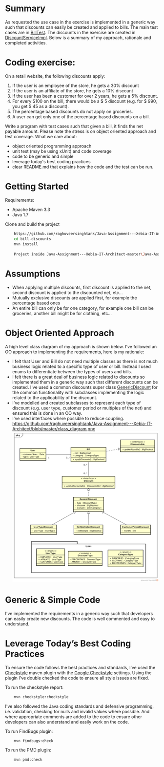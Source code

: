 # Summary
As requested the use case in the exercise is implemented in a generic way such that discounts can easily be created and applied to bills. The main test cases are in
[BillTest](https://github.com/raghuveersinghtank/Java-Assignment---Xebia-IT-Architect/blob/master/BillTest.java). The discounts in the exercise are created in [DiscountServiceImpl](https://github.com/raghuveersinghtank/Java-Assignment---Xebia-IT-Architect/blob/master/DiscountServiceImplTest.java). Below is a summary of my approach, rationale and completed activities.

# Coding exercise:

On a retail website, the following discounts apply: 
1. If the user is an employee of the store, he gets a 30% discount 
2. If the user is an affiliate of the store, he gets a 10% discount 
3. If the user has been a customer for over 2 years, he gets a 5% discount. 
4. For every $100 on the bill, there would be a $ 5 discount (e.g. for $ 990, you get $ 45 as a discount). 
5. The percentage based discounts do not apply on groceries. 
6. A user can get only one of the percentage based discounts on a bill. 

Write a program with test cases such that given a bill, it finds the net payable amount. Please note the stress is on object oriented approach and test coverage. What we care about: 


* object oriented programming approach 
* unit test (may be using xUnit) and code coverage 
* code to be generic and simple 
* leverage today's best coding practices 
* clear README.md that explains how the code and the test can be run.

# Getting Started
Requirements:

- Apache Maven 3.3
- Java 1.7

Clone and build the project

```bash
    https://github.com/raghuveersinghtank/Java-Assignment---Xebia-IT-Architect.git
    cd bill-discounts
    mvn install
    
    Project inside Java-Assignment---Xebia-IT-Architect-master\Java-Assignment---Xebia-IT-Architect-master\bill-discounts-master.zip\bill-discounts-master
```    

# Assumptions
- When applying multiple discounts, first discount is applied to the net, second discount is applied to the discounted net, etc…
- Mutually exclusive discounts are applied first, for example the percentage based ones
- An entire bill can only be for one category, for example one bill can be groceries, another bill might be for clothing, etc...

# Object Oriented Approach
A high level class diagram of my approach is shown below. I've followed an OO approach to implementing the requirements, here is my rationale:
- I felt that User and Bill do not need multiple classes as there is not much business logic related to a specific type of user or bill. Instead I used enums to differentiate between the types of users and bills.
- I felt there is a great deal of business logic related to discounts so implemented them in a generic way such that different discounts can be created. I've used a common discounts super class [GenericDiscount](https://github.com/raghuveersinghtank/Java-Assignment---Xebia-IT-Architect/blob/master/GenericDiscount.java) for the common functionality with subclasses implementing the logic related to the applicability of the discount. 
- I've modelled and created subclasses to represent each type of discount (e.g. user type, customer period or multiples of the net) and ensured this is done in an OO way.
- I've used interfaces where possible to reduce coupling.
https://github.com/raghuveersinghtank/Java-Assignment---Xebia-IT-Architect/blob/master/class_diagram.png
![Alt text](https://github.com/raghuveersinghtank/Java-Assignment---Xebia-IT-Architect/blob/master/class_diagram.png "Class Diagram")


# Generic & Simple Code

I've implemented the requirements in a generic way such that developers can easily create new discounts. The code is well commented and easy to understand.

# Leverage Today’s Best Coding Practices

To ensure the code follows the best practices and standards, I’ve used the [Checkstyle](https://github.com/checkstyle/checkstyle) maven plugin with the [Google Checkstyle](https://github.com/checkstyle/checkstyle/blob/master/src/main/resources/google_checks.xml) settings. Using the plugin I've double checked the code to ensure all style issues are fixed.

To run the checkstyle report:

```bash
    mvn checkstyle:checkstyle
```

I've also followed the Java coding standards and defensive programming, i.e. validation, checking for nulls and invalid values where possible. And where appropriate comments are added to the code to ensure other developers can also understand and easily work on the code.

To run FindBugs plugin:

```bash
    mvn findbugs:check
```

To run the PMD plugin:

```bash
    mvn pmd:check
```
